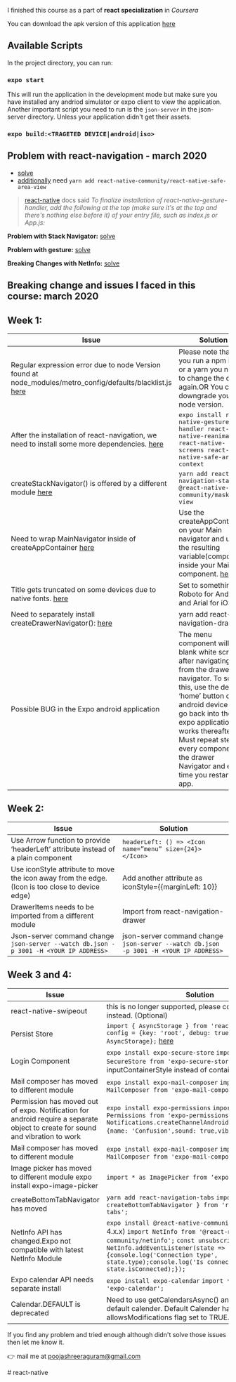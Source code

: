 I finished this course as a part of **react specialization** in _Coursera_

You can download the apk version of this application [here](https://expo.io/dashboard/emonhossainraihan/builds/e872b8d2-60ae-4397-a3a9-997ad10318ba)

## Available Scripts

In the project directory, you can run:

### `expo start`

This will run the application in the development mode but make sure you have installed any andriod simulator or expo client to view the application. Another important script you need to run is the `json-server` in the json-server directory. Unless your application didn't get their assets.

### `expo build:<TRAGETED DEVICE|android|iso>`

## Problem with react-navigation - march 2020

- [solve](https://www.coursera.org/learn/react-native/discussions/weeks/1/threads/8PifLG4EQ724nyxuBDO9DQ)
- [additionally](https://stackoverflow.com/questions/59560312/getting-this-error-error-bundling-failed-error-unable-to-resolve-module-rea) need `yarn add react-native-community/react-native-safe-area-view`

> [react-native](https://reactnavigation.org/docs/getting-started/) docs said _To finalize installation of react-native-gesture-handler, add the following at the top (make sure it's at the top and there's nothing else before it) of your entry file, such as index.js or App.js:_

**Problem with Stack Navigator:** [solve](https://www.coursera.org/learn/react-native/discussions/weeks/2/threads/VObG3wX3TrGmxt8F9_6xxA)

**Problem with gesture:** [solve](https://www.coursera.org/learn/react-native/discussions/weeks/3/threads/RS9dwNF5EeiaQxKeqT1mFg)

**Breaking Changes with NetInfo:** [solve](https://www.coursera.org/learn/react-native/discussions/weeks/4/threads/PMtGZErvRf2LRmRK76X97g)

## Breaking change and issues I faced in this course: march 2020

## Week 1:

| Issue                                                                                                                                                                                                                       | Solution                                                                                                                                                                                                                                                                                                                          |
| --------------------------------------------------------------------------------------------------------------------------------------------------------------------------------------------------------------------------- | --------------------------------------------------------------------------------------------------------------------------------------------------------------------------------------------------------------------------------------------------------------------------------------------------------------------------------- |
| Regular expression error due to node Version found at node_modules/metro_config/defaults/blacklist.js [here](https://stackoverflow.com/questions/58120990/how-to-resolve-the-error-on-react-native-start/58122821#58122821) | Please note that if you run a npm install or a yarn you need to change the code again.OR You can downgrade your node version.                                                                                                                                                                                                     |
| After the installation of react-navigation, we need to install some more dependencies. [here](https://reactnavigation.org/docs/en/getting-started.html)                                                                     | `expo install react-native-gesture-handler react-native-reanimated react-native-screens react-native-safe-area-context`                                                                                                                                                                                                           |
| createStackNavigator() is offered by a different module [here](https://reactnavigation.org/docs/en/stack-navigator.html)                                                                                                    | `yarn add react-navigation-stack @react-native-community/masked-view`                                                                                                                                                                                                                                                             |
| Need to wrap MainNavigator inside of createAppContainer [here](https://stackoverflow.com/questions/53367195/invariant-violation-the-navigation-prop-is-missing-for-this-navigator)                                          | Use the createAppContainer on your Main navigator and use the resulting variable(component) inside your Main component. [here](https://reactnavigation.org/blog/#explicit-app-container-required-for-the-root-navigator)                                                                                                          |
| Title gets truncated on some devices due to native fonts. [here](https://github.com/react-navigation/react-navigation/issues/5050)                                                                                          | Set to something like Roboto for Andrdoid and Arial for iOS                                                                                                                                                                                                                                                                       |
| Need to separately install createDrawerNavigator(): [here](https://reactnavigation.org/docs/en/drawer-navigator.html)                                                                                                       | yarn add react-navigation-drawer                                                                                                                                                                                                                                                                                                  |
| Possible BUG in the Expo android application                                                                                                                                                                                | The menu component will be a blank white screen after navigating to it from the drawer navigator. To solve this, use the default ‘home’ button on the android device and go back into the expo application. It works thereafter. Must repeat step for every component in the drawer Navigator and every time you restart the app. |

## Week 2:

| Issue                                                                                           | Solution                                                                              |
| ----------------------------------------------------------------------------------------------- | ------------------------------------------------------------------------------------- |
| Use Arrow function to provide ‘headerLeft’ attribute instead of a plain component               | `headerLeft: () => <Icon name=”menu” size={24}></Icon>`                               |
| Use iconStyle attribute to move the icon away from the edge. (Icon is too close to device edge) | Add another attribute as iconStyle={{marginLeft: 10}}                                 |
| DrawerItems needs to be imported from a different module                                        | Import from react-navigation-drawer                                                   |
| Json-server command change `json-server --watch db.json -p 3001 -H <YOUR IP ADDRESS>`           | json-server command change `json-server --watch db.json -p 3001 -H <YOUR IP ADDRESS>` |

## Week 3 and 4:

| Issue                                                                                                                          | Solution                                                                                                                                                                                                                                                                    |
| ------------------------------------------------------------------------------------------------------------------------------ | --------------------------------------------------------------------------------------------------------------------------------------------------------------------------------------------------------------------------------------------------------------------------- |
| react-native-swipeout                                                                                                          | this is no longer supported, please consider using [it](https://github.com/jemise111/react-native-swipe-list-view) instead. (Optional)                                                                                                                                      |
| Persist Store                                                                                                                  | `import { AsyncStorage } from 'react-native';const config = {key: 'root', debug: true,storage: AsyncStorage};` [here](https://github.com/rt2zz/redux-persist)                                                                                                               |
| Login Component                                                                                                                | `expo install expo-secure-store` `import * as SecureStore from 'expo-secure-store'` use prop inputContainerStyle instead of containerStyle                                                                                                                                  |
| Mail composer has moved to different module                                                                                    | `expo install expo-mail-composer` `import * as MailComposer from 'expo-mail-composer';`                                                                                                                                                                                     |
| Permission has moved out of expo. Notification for android require a separate object to create for sound and vibration to work | `expo install expo-permissions` `import * as Permissions from 'expo-permissions';` `Notifications.createChannelAndroidAsync('Confusion', {name: 'Confusion',sound: true,vibrate: true})` [here](https://docs.expo.io/versions/latest/sdk/notifications/)                    |
| Mail composer has moved to different module                                                                                    | `expo install expo-mail-composer` `import * as MailComposer from 'expo-mail-composer';`                                                                                                                                                                                     |
| Image picker has moved to different module expo install expo-image-picker                                                      | `import * as ImagePicker from ‘expo-image-picker` [here](https://docs.expo.io/versions/latest/sdk/imagepicker/)                                                                                                                                                             |
| createBottomTabNavigator has moved                                                                                             | `yarn add react-navigation-tabs` `import { createBottomTabNavigator } from 'react-navigation-tabs';`                                                                                                                                                                        |
| NetInfo API has changed.Expo not compatible with latest NetInfo Module                                                         | `expo install @react-native-community/netinfo` (Use 4.x.x) `import NetInfo from '@react-native-community/netinfo';` `const unsubscribe = NetInfo.addEventListener(state => {console.log('Connection type', state.type);console.log('Is connected?', state.isConnected);});` |
| Expo calendar API needs separate install                                                                                       | `expo install expo-calendar` `import * as Calendar from 'expo-calendar';`                                                                                                                                                                                                   |
| Calendar.DEFAULT is deprecated                                                                                                 | Need to use getCalendarsAsync() and manually find the default calender. Default Calender has the allowsModifications flag set to TRUE.                                                                                                                                      |

If you find any problem and tried enough although didn't solve those issues then let me know it.

👉 mail me at poojashreeraguram@gmail.com

#   r e a c t - n a t i v e  
 
